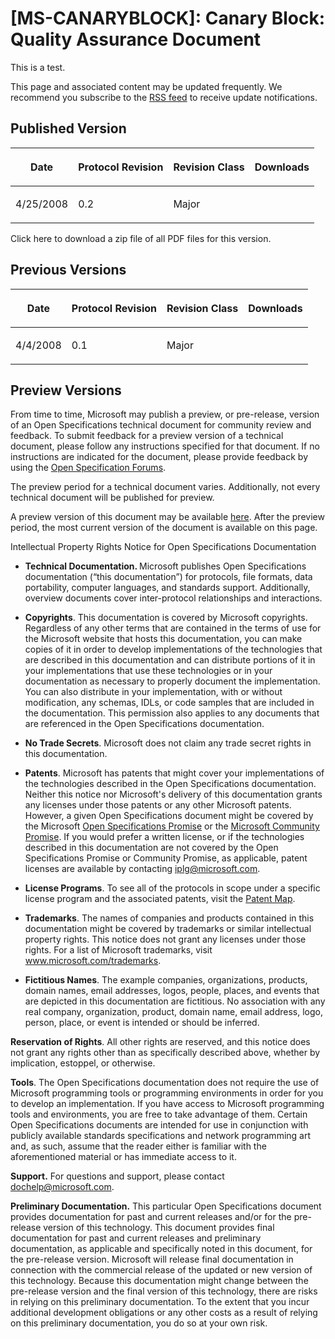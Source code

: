 <html dir="LTR" xmlns:mshelp="http://msdn.microsoft.com/mshelp" xmlns:ddue="http://ddue.schemas.microsoft.com/authoring/2003/5" xmlns:xlink="http://www.w3.org/1999/xlink" xmlns:tool="http://www.microsoft.com/tooltip">
 <body>
 <div id="header">
 <h1 class="heading">[MS-CANARYBLOCK]: Canary Block: Quality Assurance Document</h1>
 </div>
 <div id="mainSection">
 <div id="mainBody">
 <div id="allHistory" class="saveHistory"></div>
 <div id="sectionSection0" class="section" name="collapseableSection">
 <p>This is a test.</p>

<p><span>This page and associated content may be
updated frequently. We recommend you subscribe to the </span><a href="http://interoperability.blob.core.windows.net/files/MS-CANARYBLOCK/%5bMS-CANARYBLOCK%5d.rss"><span>RSS feed</span></a><span> to receive update notifications.</span></p>

<h2>Published Version</h2>

<table>
 <thead>
 <tr>
 <th>
 <p>Date</p>
 </th>
 <th>
 <p>Protocol Revision</p>
 </th>
 <th>
 <p>Revision Class</p>
 </th>
 <th>
 <p>Downloads</p>
 </th>
 </tr>
 </thead>
 <tr>
 <td>
 <p>4/25/2008</p>
 </td>
 <td>
 <p>0.2</p>
 </td>
 <td>
 <p>Major</p>
 </td>
 <td>
 <p> </p>
 </td>
 </tr>
</table>

<p><span>Click here to download a zip file
of all PDF files for this version.</span></p>

<h2>Previous Versions</h2>

<table>
 <thead>
 <tr>
 <th>
 <p>Date</p>
 </th>
 <th>
 <p>Protocol Revision</p>
 </th>
 <th>
 <p>Revision Class</p>
 </th>
 <th>
 <p>Downloads</p>
 </th>
 </tr>
 </thead>
 <tr>
 <td>
 <p>4/4/2008</p>
 </td>
 <td>
 <p>0.1</p>
 </td>
 <td>
 <p>Major</p>
 </td>
 <td>
 <p> </p>
 </td>
 </tr>
</table>

<h2>Preview Versions</h2>

<p><a id="PreviewSpecs"></a>From time to time, Microsoft may
publish a preview, or pre-release, version of an Open Specifications technical
document for community review and feedback. To submit feedback for a preview
version of a technical document, please follow any instructions specified for
that document. If no instructions are indicated for the document, please
provide feedback by using the <a href="http://social.msdn.microsoft.com/Forums/en-US/category/openspecifications">Open
Specification Forums</a>.</p>

<p>The preview period for a technical document varies.
Additionally, not every technical document will be published for preview.</p>

<p><span>A preview version of this document may be
available </span><a href="https://msdn.microsoft.com/en-us/library/gg685446.aspx"><span>here</span></a><span>. After the preview period, the most current version of the document is
available on this page.</span></p>

<p>Intellectual Property
Rights Notice for Open Specifications Documentation</p>

<ul><li><p><span><span> 
</span></span><b>Technical Documentation. </b>Microsoft publishes Open
Specifications documentation (“this documentation”) for protocols, file
formats, data portability, computer languages, and standards support. Additionally,
overview documents cover inter-protocol relationships and interactions. </p>

</li><li><p><span><span> 
</span></span><b>Copyrights</b>. This documentation is covered by Microsoft
copyrights. Regardless of any other terms that are contained in the terms of
use for the Microsoft website that hosts this documentation, you can make
copies of it in order to develop implementations of the technologies that are
described in this documentation and can distribute portions of it in your
implementations that use these technologies or in your documentation as
necessary to properly document the implementation. You can also distribute in
your implementation, with or without modification, any schemas, IDLs, or code
samples that are included in the documentation. This permission also applies to
any documents that are referenced in the Open Specifications documentation. </p>

</li><li><p><span><span> 
</span></span><b>No Trade Secrets</b>. Microsoft does not claim any trade
secret rights in this documentation. </p>

</li><li><p><span><span> 
</span></span><b>Patents</b>. Microsoft has patents that might cover your
implementations of the technologies described in the Open Specifications
documentation. Neither this notice nor Microsoft's delivery of this
documentation grants any licenses under those patents or any other Microsoft
patents. However, a given Open Specifications document might be covered by the
Microsoft <a href="http://go.microsoft.com/fwlink/?LinkId=214445">Open
Specifications Promise</a> or the <a href="http://go.microsoft.com/fwlink/?LinkId=214448">Microsoft Community
Promise</a>. If you would prefer a written license, or if the technologies
described in this documentation are not covered by the Open Specifications
Promise or Community Promise, as applicable, patent licenses are available by
contacting <a href="mailto:iplg@microsoft.com">iplg@microsoft.com</a>. </p>

</li><li><p><span><span> 
</span></span><b>License Programs</b>. To see all of the protocols in scope
under a specific license program and the associated patents, visit the <a href="https://msdn.microsoft.com/en-us/openspecifications/dn750984">Patent Map</a>.
</p>

</li><li><p><span><span> 
</span></span><b>Trademarks</b>. The names of companies and products contained
in this documentation might be covered by trademarks or similar intellectual
property rights. This notice does not grant any licenses under those rights.
For a list of Microsoft trademarks, visit <a href="http://www.microsoft.com/trademarks">www.microsoft.com/trademarks</a>. </p>

</li><li><p><span><span> 
</span></span><b>Fictitious Names</b>. The example companies, organizations,
products, domain names, email addresses, logos, people, places, and events that
are depicted in this documentation are fictitious. No association with any real
company, organization, product, domain name, email address, logo, person,
place, or event is intended or should be inferred.</p>

</li></ul><p><b>Reservation of Rights</b>. All other
rights are reserved, and this notice does not grant any rights other than as
specifically described above, whether by implication, estoppel, or otherwise. </p>

<p><b>Tools</b>.
The Open Specifications documentation does not require the use of Microsoft
programming tools or programming environments in order for you to develop an implementation.
If you have access to Microsoft programming tools and environments, you are
free to take advantage of them. Certain Open Specifications documents are
intended for use in conjunction with publicly available standards
specifications and network programming art and, as such, assume that the reader
either is familiar with the aforementioned material or has immediate access to
it.</p>

<p><b>Support.</b>
For questions and support, please contact <a href="mailto:dochelp@microsoft.com">dochelp@microsoft.com</a>.
</p>

<p><b>Preliminary Documentation.</b>
This particular Open Specifications document provides documentation for past
and current releases and/or for the pre-release version of this technology.
This document provides final documentation for past and current releases and
preliminary documentation, as applicable and specifically noted in this
document, for the pre-release version. Microsoft will release final
documentation in connection with the commercial release of the updated or new
version of this technology. Because this documentation might change between the
pre-release version and the final version of this technology, there are risks
in relying on this preliminary documentation. To the extent that you incur
additional development obligations or any other costs as a result of relying on
this preliminary documentation, you do so at your own risk.</p>


 </div>
 </div>
 </div>
 </body>
</html>